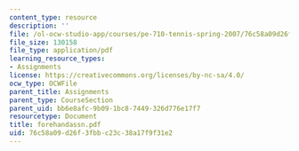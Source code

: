 ```yaml
---
content_type: resource
description: ''
file: /ol-ocw-studio-app/courses/pe-710-tennis-spring-2007/76c58a09d26f3fbbc23c38a17f9f31e2_forehandassn.pdf
file_size: 130158
file_type: application/pdf
learning_resource_types:
- Assignments
license: https://creativecommons.org/licenses/by-nc-sa/4.0/
ocw_type: OCWFile
parent_title: Assignments
parent_type: CourseSection
parent_uid: bb6e8afc-9b09-1bc8-7449-326d776e17f7
resourcetype: Document
title: forehandassn.pdf
uid: 76c58a09-d26f-3fbb-c23c-38a17f9f31e2
---
```


